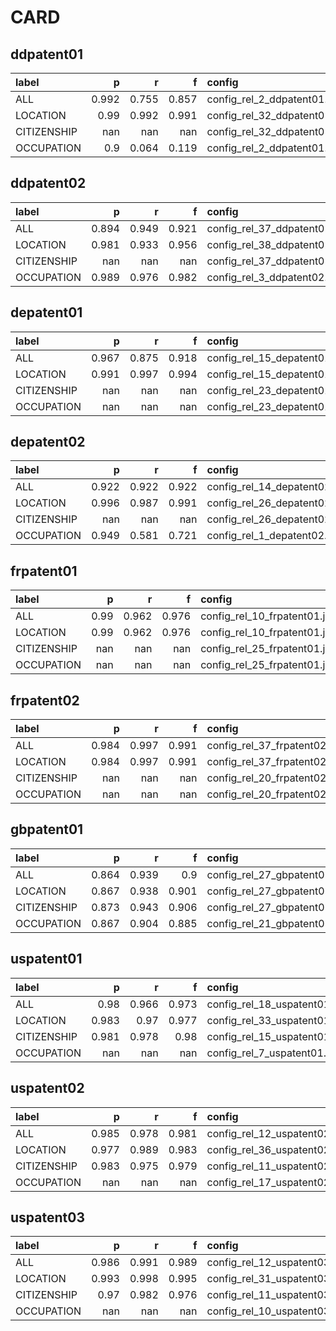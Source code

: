 # CARD

## ddpatent01
| label       |       p |       r |       f | config                        |
|:------------|--------:|--------:|--------:|:------------------------------|
| ALL         |   0.992 |   0.755 |   0.857 | config_rel_2_ddpatent01.json  |
| LOCATION    |   0.99  |   0.992 |   0.991 | config_rel_32_ddpatent01.json |
| CITIZENSHIP | nan     | nan     | nan     | config_rel_32_ddpatent01.json |
| OCCUPATION  |   0.9   |   0.064 |   0.119 | config_rel_2_ddpatent01.json  |

## ddpatent02
| label       |       p |       r |       f | config                        |
|:------------|--------:|--------:|--------:|:------------------------------|
| ALL         |   0.894 |   0.949 |   0.921 | config_rel_37_ddpatent02.json |
| LOCATION    |   0.981 |   0.933 |   0.956 | config_rel_38_ddpatent02.json |
| CITIZENSHIP | nan     | nan     | nan     | config_rel_37_ddpatent02.json |
| OCCUPATION  |   0.989 |   0.976 |   0.982 | config_rel_3_ddpatent02.json  |

## depatent01
| label       |       p |       r |       f | config                        |
|:------------|--------:|--------:|--------:|:------------------------------|
| ALL         |   0.967 |   0.875 |   0.918 | config_rel_15_depatent01.json |
| LOCATION    |   0.991 |   0.997 |   0.994 | config_rel_15_depatent01.json |
| CITIZENSHIP | nan     | nan     | nan     | config_rel_23_depatent01.json |
| OCCUPATION  | nan     | nan     | nan     | config_rel_23_depatent01.json |

## depatent02
| label       |       p |       r |       f | config                        |
|:------------|--------:|--------:|--------:|:------------------------------|
| ALL         |   0.922 |   0.922 |   0.922 | config_rel_14_depatent02.json |
| LOCATION    |   0.996 |   0.987 |   0.991 | config_rel_26_depatent02.json |
| CITIZENSHIP | nan     | nan     | nan     | config_rel_26_depatent02.json |
| OCCUPATION  |   0.949 |   0.581 |   0.721 | config_rel_1_depatent02.json  |

## frpatent01
| label       |      p |       r |       f | config                        |
|:------------|-------:|--------:|--------:|:------------------------------|
| ALL         |   0.99 |   0.962 |   0.976 | config_rel_10_frpatent01.json |
| LOCATION    |   0.99 |   0.962 |   0.976 | config_rel_10_frpatent01.json |
| CITIZENSHIP | nan    | nan     | nan     | config_rel_25_frpatent01.json |
| OCCUPATION  | nan    | nan     | nan     | config_rel_25_frpatent01.json |

## frpatent02
| label       |       p |       r |       f | config                        |
|:------------|--------:|--------:|--------:|:------------------------------|
| ALL         |   0.984 |   0.997 |   0.991 | config_rel_37_frpatent02.json |
| LOCATION    |   0.984 |   0.997 |   0.991 | config_rel_37_frpatent02.json |
| CITIZENSHIP | nan     | nan     | nan     | config_rel_20_frpatent02.json |
| OCCUPATION  | nan     | nan     | nan     | config_rel_20_frpatent02.json |

## gbpatent01
| label       |     p |     r |     f | config                        |
|:------------|------:|------:|------:|:------------------------------|
| ALL         | 0.864 | 0.939 | 0.9   | config_rel_27_gbpatent01.json |
| LOCATION    | 0.867 | 0.938 | 0.901 | config_rel_27_gbpatent01.json |
| CITIZENSHIP | 0.873 | 0.943 | 0.906 | config_rel_27_gbpatent01.json |
| OCCUPATION  | 0.867 | 0.904 | 0.885 | config_rel_21_gbpatent01.json |

## uspatent01
| label       |       p |       r |       f | config                        |
|:------------|--------:|--------:|--------:|:------------------------------|
| ALL         |   0.98  |   0.966 |   0.973 | config_rel_18_uspatent01.json |
| LOCATION    |   0.983 |   0.97  |   0.977 | config_rel_33_uspatent01.json |
| CITIZENSHIP |   0.981 |   0.978 |   0.98  | config_rel_15_uspatent01.json |
| OCCUPATION  | nan     | nan     | nan     | config_rel_7_uspatent01.json  |

## uspatent02
| label       |       p |       r |       f | config                        |
|:------------|--------:|--------:|--------:|:------------------------------|
| ALL         |   0.985 |   0.978 |   0.981 | config_rel_12_uspatent02.json |
| LOCATION    |   0.977 |   0.989 |   0.983 | config_rel_36_uspatent02.json |
| CITIZENSHIP |   0.983 |   0.975 |   0.979 | config_rel_11_uspatent02.json |
| OCCUPATION  | nan     | nan     | nan     | config_rel_17_uspatent02.json |

## uspatent03
| label       |       p |       r |       f | config                        |
|:------------|--------:|--------:|--------:|:------------------------------|
| ALL         |   0.986 |   0.991 |   0.989 | config_rel_12_uspatent03.json |
| LOCATION    |   0.993 |   0.998 |   0.995 | config_rel_31_uspatent03.json |
| CITIZENSHIP |   0.97  |   0.982 |   0.976 | config_rel_11_uspatent03.json |
| OCCUPATION  | nan     | nan     | nan     | config_rel_10_uspatent03.json |
